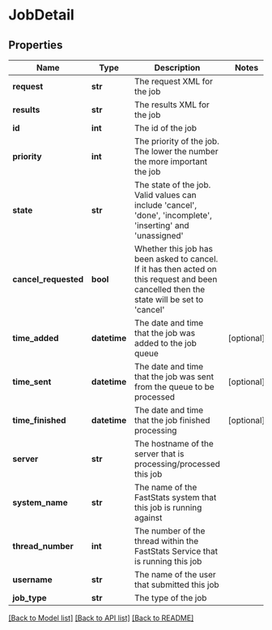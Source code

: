 # JobDetail

## Properties
Name | Type | Description | Notes
------------ | ------------- | ------------- | -------------
**request** | **str** | The request XML for the job | 
**results** | **str** | The results XML for the job | 
**id** | **int** | The id of the job | 
**priority** | **int** | The priority of the job.  The lower the number the more important the job | 
**state** | **str** | The state of the job.  Valid values can include &#39;cancel&#39;, &#39;done&#39;, &#39;incomplete&#39;, &#39;inserting&#39; and &#39;unassigned&#39; | 
**cancel_requested** | **bool** | Whether this job has been asked to cancel.  If it has then acted on this request and been cancelled then the state will be set to &#39;cancel&#39; | 
**time_added** | **datetime** | The date and time that the job was added to the job queue | [optional] 
**time_sent** | **datetime** | The date and time that the job was sent from the queue to be processed | [optional] 
**time_finished** | **datetime** | The date and time that the job finished processing | [optional] 
**server** | **str** | The hostname of the server that is processing/processed this job | 
**system_name** | **str** | The name of the FastStats system that this job is running against | 
**thread_number** | **int** | The number of the thread within the FastStats Service that is running this job | 
**username** | **str** | The name of the user that submitted this job | 
**job_type** | **str** | The type of the job | 

[[Back to Model list]](../README.md#documentation-for-models) [[Back to API list]](../README.md#documentation-for-api-endpoints) [[Back to README]](../README.md)


